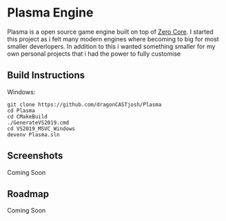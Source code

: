 
# Plasma Engine

Plasma is a open source game engine built on top of [Zero Core](https://github.com/zeroengineteam/ZeroCore). I started this project as i felt many modern engines where becoming to big for most smaller deverlopers. In addition to this i wanted something smaller for my own personal projects that i had the power to fully customise


## Build Instructions

Windows: 
	
    git clone https://github.com/dragonCASTjosh/Plasma
    cd Plasma
    cd CMakeBuild
    ./GenerateVS2019.cmd
    cd VS2019_MSVC_Windows
    devenv Plasma.sln

## Screenshots

Coming Soon

## Roadmap
Coming Soon

